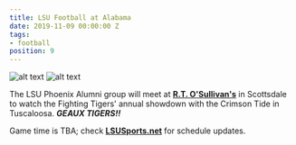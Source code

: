 ```yaml
---
title: LSU Football at Alabama
date: 2019-11-09 00:00:00 Z
tags:
- football
position: 9
---
```


![alt text](https://lsu-phoenix-alumni.github.io/assets/img/LSUTigers.png "LSU Fighting Tigers") ![alt text](https://lsu-phoenix-alumni.github.io/assets/img/AlabamaCrimsonTide.png "Alabama Crimson Tide")

The LSU Phoenix Alumni group will meet at **[R.T. O'Sullivan's](https://goo.gl/maps/3MjPdBhDfGWxt53HA)** in Scottsdale to watch the Fighting Tigers' annual showdown with the Crimson Tide in Tuscaloosa. ***GEAUX TIGERS!!***

Game time is TBA; check **[LSUSports.net](http://www.lsusports.net/SportSelect.dbml?SPID=2164&SPSID=27811&DB_OEM_ID=5200&_ga=2.61742444.1994479276.1565745145-1475237789.1565745143)** for schedule updates.